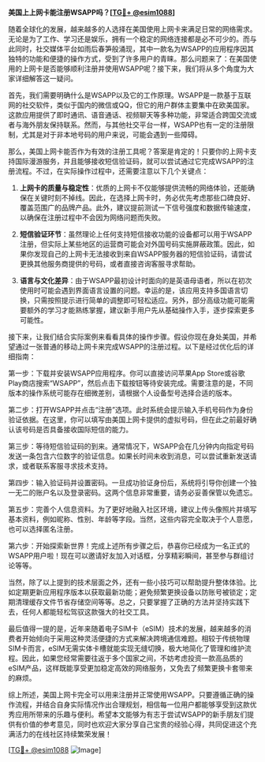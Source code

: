 **美国上上网卡能注册WSAPP吗？[[TG💪+ @esim1088](https://t.me/s/esim1088)]**

随着全球化的发展，越来越多的人选择在美国使用上网卡来满足日常的网络需求。无论是为了工作、学习还是娱乐，拥有一个稳定的网络连接都是必不可少的。而与此同时，社交媒体平台如雨后春笋般涌现，其中一款名为WSAPP的应用程序因其独特的功能和便捷的操作方式，受到了许多用户的青睐。那么问题来了：在美国使用的上网卡是否能够顺利注册并使用WSAPP呢？接下来，我们将从多个角度为大家详细解答这一疑问。

首先，我们需要明确什么是WSAPP以及它的工作原理。WSAPP是一款基于互联网的社交软件，类似于国内的微信或QQ，但它的用户群体主要集中在欧美国家。这款应用提供了即时通讯、语音通话、视频聊天等多种功能，非常适合跨国交流或者与海外朋友保持联系。然而，与其他社交平台一样，WSAPP也有一定的注册限制，尤其是对于非本地号码的用户来说，可能会遇到一些障碍。

那么，美国上网卡能否作为有效的注册工具呢？答案是肯定的！只要你的上网卡支持国际漫游服务，并且能够接收短信验证码，就可以尝试通过它完成WSAPP的注册流程。不过，在实际操作过程中，还需要注意以下几个关键点：

1. **上网卡的质量与稳定性**：优质的上网卡不仅能够提供流畅的网络体验，还能确保在关键时刻不掉线。因此，在选择上网卡时，务必优先考虑那些口碑良好、覆盖范围广的品牌产品。此外，建议提前测试一下信号强度和数据传输速度，以确保在注册过程中不会因为网络问题而失败。

2. **短信验证环节**：虽然理论上任何支持短信接收功能的设备都可以用于WSAPP注册，但实际上某些地区的运营商可能会对外国号码实施屏蔽政策。因此，如果你发现自己的上网卡无法接收到来自WSAPP服务器的短信验证码，请尝试更换其他服务商提供的号码，或者直接咨询客服寻求帮助。

3. **语言与文化差异**：由于WSAPP最初设计时面向的是英语母语者，所以在初次使用时可能会遇到界面语言设置的问题。幸运的是，该应用支持多国语言切换，只需按照提示进行简单的调整即可轻松适应。另外，部分高级功能可能需要额外的学习才能熟练掌握，建议新手用户先从基础操作入手，逐步探索更多可能性。

接下来，让我们结合实际案例来看看具体的操作步骤。假设你现在身处美国，并希望通过一张普通的移动上网卡来完成WSAPP的注册过程。以下是经过优化后的详细指南：

第一步：下载并安装WSAPP应用程序。你可以直接访问苹果App Store或谷歌Play商店搜索“WSAPP”，然后点击下载按钮等待安装完成。需要注意的是，不同版本的操作系统可能存在细微差别，请根据个人设备型号选择合适的版本。

第二步：打开WSAPP并点击“注册”选项。此时系统会提示输入手机号码作为身份验证依据。在这里，你可以填写由美国上网卡提供的虚拟号码，但在此之前最好确认该号码是否具备接收国际短信的能力。

第三步：等待短信验证码的到来。通常情况下，WSAPP会在几分钟内向指定号码发送一条包含六位数字的验证信息。如果长时间未收到消息，可以尝试重新发送请求，或者联系客服寻求技术支持。

第四步：输入验证码并设置密码。一旦成功验证身份后，系统将引导你创建一个独一无二的账户名以及登录密码。这两个信息非常重要，请务必妥善保管以免遗忘。

第五步：完善个人信息资料。为了更好地融入社区环境，建议上传头像照片并填写基本资料，例如昵称、性别、年龄等字段。当然，这些内容完全取决于个人意愿，也可以选择匿名注册。

第六步：开始探索新世界！完成上述所有步骤之后，恭喜你已经成为一名正式的WSAPP用户啦！现在可以邀请好友加入对话框，分享精彩瞬间，甚至参与群组讨论等等。

当然，除了以上提到的技术层面之外，还有一些小技巧可以帮助提升整体体验。比如定期更新应用程序版本以获取最新功能；避免频繁更换设备以防账号被锁定；定期清理缓存文件节省存储空间等等。总之，只要掌握了正确的方法并坚持实践下去，任何人都能轻松驾驭这款强大的社交工具。

最后值得一提的是，近年来随着电子SIM卡（eSIM）技术的发展，越来越多的消费者开始倾向于采用这种灵活便捷的方式来解决跨境通信难题。相较于传统物理SIM卡而言，eSIM无需实体卡槽就能实现无缝切换，极大地简化了管理和维护流程。因此，如果您经常需要往返于多个国家之间，不妨考虑投资一款高品质的eSIM产品，这样既能享受更加稳定高效的网络服务，又免去了频繁更换卡套带来的麻烦。

综上所述，美国上网卡完全可以用来注册并正常使用WSAPP。只要遵循正确的操作流程，并结合自身实际情况作出合理规划，相信每一位用户都能够享受到这款优秀应用所带来的乐趣与便利。希望本文能够为有志于尝试WSAPP的新手朋友们提供有价值的参考意见，同时也欢迎大家分享自己宝贵的经验心得，共同促进这个充满活力的在线社区持续繁荣发展！

[[TG💪+ @esim1088](https://t.me/s/esim1088) ![Image](https://i.postimg.cc/4NQfJmqS/Snipaste-2025-05-13-00-14-12.png)]